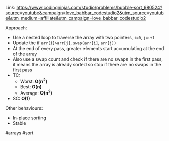 Link: https://www.codingninjas.com/studio/problems/bubble-sort_980524?source=youtube&campaign=love_babbar_codestudio2&utm_source=youtube&utm_medium=affiliate&utm_campaign=love_babbar_codestudio2

Approach:
- Use a nested loop to traverse the array with two pointers, `i=0`, `j=i+1`
- Update the if `arr[i]>arr[j]`, `swap(arr[i]`, `arr[j])`
- At the end of every pass, greater elements start accumulating at the end of the array
- Also use a swap count and check if there are no swaps in the first pass, it means the array is already sorted so stop if there are no swaps in the first pass
- TC: 
	- Worst: **O(n<sup>2</sup>)** 
	- Best: **O(n)** 
	- Average: **O(n<sup>2</sup>)** 
- SC: **O(1)**

Other behaviours:
- In-place sorting 
- Stable

#arrays 
#sort 